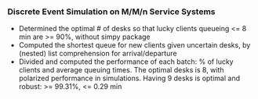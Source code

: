 ### Discrete Event Simulation on M/M/n Service Systems
- Determined the optimal # of desks so that lucky clients queueing <= 8 min are >= 90%, without simpy package
- Computed the shortest queue for new clients given uncertain desks, by (nested) list comprehension for arrival/departure
- Divided and computed the performance of each batch: % of lucky clients and average queuing times. The optimal desks is 8, with polarized performance in simulations. Having 9 desks is optimal and robust: >= 99.31%, <= 0.29 min 

